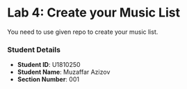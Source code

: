 # Lab 4: Create your Music List

You need to use given repo to create your music list.

### Student Details

- **Student ID**: U1810250 
- **Student Name**: Muzaffar Azizov
- **Section Number**: 001
